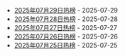 * [2025年07月29日热榜](https://product-daily.haha.ai/posts/20250729) - 2025-07-29
* [2025年07月28日热榜](https://product-daily.haha.ai/posts/20250728) - 2025-07-28
* [2025年07月27日热榜](https://product-daily.haha.ai/posts/20250727) - 2025-07-27
* [2025年07月26日热榜](https://product-daily.haha.ai/posts/20250726) - 2025-07-26
* [2025年07月25日热榜](https://product-daily.haha.ai/posts/20250725) - 2025-07-25

